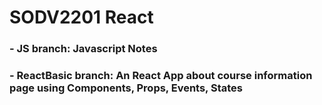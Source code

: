 # SODV2201 React
### - JS branch: Javascript Notes
### - ReactBasic branch: An React App about course information page using Components, Props, Events, States